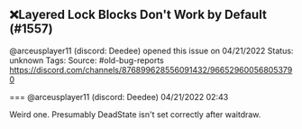 ## ❌Layered Lock Blocks Don't Work by Default (#1557)
@arceusplayer11 (discord: Deedee) opened this issue on 04/21/2022
Status: unknown
Tags: 
Source: #old-bug-reports https://discord.com/channels/876899628556091432/966529600568053790


=== @arceusplayer11 (discord: Deedee) 04/21/2022 02:43

Weird one. Presumably DeadState isn't set correctly after waitdraw.
